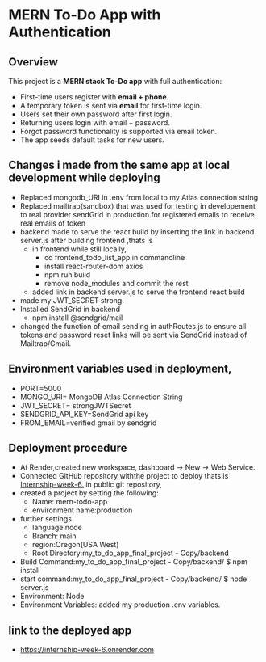 # MERN To-Do App with Authentication
## Overview
This project is a **MERN stack To-Do app** with full authentication:  
- First-time users register with **email + phone**.  
- A temporary token is sent via **email** for first-time login.  
- Users set their own password after first login.  
- Returning users login with email + password.  
- Forgot password functionality is supported via email token.  
- The app seeds default tasks for new users.  
## Changes i made from the same app at local development while deploying
- Replaced mongodb_URI in .env from local to my Atlas connection string
- Replaced mailtrap(sandbox) that was used for testing in developement to real provider sendGrid in production for registered emails to receive real emails of token
- backend made to serve the react build by inserting the link in backend server.js after building frontend ,thats is 
    - in frontend while still locally,
         - cd frontend_todo_list_app in commandline
         - install react-router-dom axios
         - npm run build
         - remove node_modules and commit the rest
    - added link in backend server.js to serve the frontend react build
- made my JWT_SECRET strong.
- Installed SendGrid in backend
    - npm install @sendgrid/mail
- changed the function of email sending in authRoutes.js to ensure all tokens and password reset links will be sent via SendGrid instead of Mailtrap/Gmail.
## Environment variables used in deployment, 
- PORT=5000
- MONGO_URI= MongoDB Atlas Connection String
- JWT_SECRET= strongJWTSecret
- SENDGRID_API_KEY=SendGrid api key
- FROM_EMAIL=verified gmail by sendgrid
## Deployment procedure
- At Render,created new workspace, dashboard → New → Web Service.
- Connected  GitHub repository withthe project to deploy thats is [Internship-week-6.](https://github.com/muhweziasaph/Internship-week-6.git) in public git repository,
- created a project by setting the following:
    - Name: mern-todo-app
    - environment name:production
- further settings
    - language:node
    - Branch: main
    - region:Oregon(USA West)
    - Root Directory:my_to_do_app_final_project - Copy/backend
- Build Command:my_to_do_app_final_project - Copy/backend/ $ npm install
- start command:my_to_do_app_final_project - Copy/backend/ $ node server.js
- Environment: Node
- Environment Variables: added my production .env variables.
## link to the deployed app
- https://internship-week-6.onrender.com




